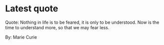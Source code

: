 # Latest quote 

Quote: Nothing in life is to be feared, it is only to be understood. Now is the time to understand more, so that we may fear less. 

By: Marie Curie